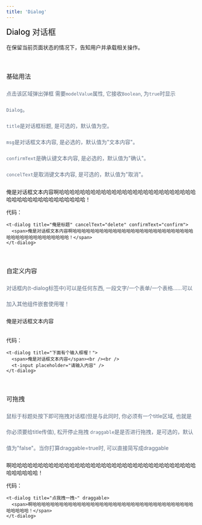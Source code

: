 ```yaml
---
title: 'Dialog'
---
```

## Dialog 对话框

在保留当前页面状态的情况下，告知用户并承载相关操作。

### 基础用法
<em>点击该区域弹出弹框</em>
<em>需要`modelValue`属性, 它接收`Boolean`, 为`true`时显示`Dialog`。</em><br />
<em>`title`是对话框标题, 是可选的，默认值为空。</em><br />
<em>`msg`是对话框文本内容, 是必选的，默认值为"文本内容"。</em><br />
<em>`confirmText`是确认键文本内容, 是必选的，默认值为"确认"。</em><br />
<em>`concelText`是取消键文本内容, 是可选的，默认值为"取消"。</em><br />
<!-- 使用t-dialog -->
<t-dialog title="俺是标题" cancelText="delete" confirmText="confirm">
  <span>俺是对话框文本内容啊哈哈哈哈哈哈哈哈哈哈哈哈哈哈哈哈哈哈哈哈哈哈哈哈哈哈哈哈哈哈哈哈哈哈哈哈哈哈哈哈哈！</span>
</t-dialog>

代码：

```vue
<t-dialog title="俺是标题" cancelText="delete" confirmText="confirm">
  <span>俺是对话框文本内容啊哈哈哈哈哈哈哈哈哈哈哈哈哈哈哈哈哈哈哈哈哈哈哈哈哈哈哈哈哈哈哈哈哈哈哈哈哈哈哈哈哈！</span>
</t-dialog>
```
### 自定义内容
<em>对话框内(t-dialog标签中)可以是任何东西, 一段文字/一个表单/一个表格……可以加入其他组件嵌套使用喔！</em>
  <!-- 使用t-dialog -->
<t-dialog title="下面有个输入框喔！">
  <span>俺是对话框文本内容</span><br /><br />
  <t-input placeholder="请输入内容" />
</t-dialog>

代码：

```vue
<t-dialog title="下面有个输入框喔！">
  <span>俺是对话框文本内容</span><br /><br />
  <t-input placeholder="请输入内容" />
</t-dialog>
```
### 可拖拽
<em>鼠标于标题处按下即可拖拽对话框(但是与此同时, 你必须有一个title区域, 也就是你必须要给title传值), 松开停止拖拽</em>
<em>`draggable`是是否进行拖拽，是可选的，默认值为"false"。当你打算draggable=true时, 可以直接简写成draggable</em>
<!-- 使用t-dialog -->
<t-dialog title="点我拽一拽~" draggable>
  <span>啊哈哈哈哈哈哈哈哈哈哈哈哈哈哈哈哈哈哈哈哈哈哈哈哈哈哈哈哈哈哈哈哈哈哈哈哈哈哈哈哈哈！</span>
</t-dialog>

代码：

```vue
<t-dialog title="点我拽一拽~" draggable>
  <span>啊哈哈哈哈哈哈哈哈哈哈哈哈哈哈哈哈哈哈哈哈哈哈哈哈哈哈哈哈哈哈哈哈哈哈哈哈哈哈哈哈哈！</span>
</t-dialog>
```

<!-- 尝试解决对话框示例在文档里无法居中展示问题 -->
<!-- <script lang="ts">
    import { onMounted } from 'vue'
    setup() {
        onMounted(() => {window.addEventListener('resize', this.centerDialog)})
        function centerDialog() {
            const dialog = this.$refs.dialog.$el
            dialog.style.top = (window.innerHeight - dialog.offsetHeight) / 2 + 'px'
            dialog.style.left = (window.innerWidth - dialog.offsetWidth) / 2 + 'px'
        }
        function showDialog() {
            this.visible = true
            this.$nextTick(() => {
                this.centerDialog();
            })
        }

        return {
            centerDialog,
            showDialog,
        }
    } 
</script> -->
<!-- 本篇文档样式预设 -->
<style scoped>
h2 {
  font-weight: 500;
  margin-top: 0px;
}
h3 {
  margin: 55px 0 10px;
  font-weight: 400;
}

em {
  font-size: 14px;
  color: #5e6d82;
  line-height: 3em;
  font-style: normal;
}
</style>
